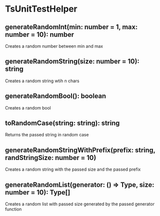 # TsUnitTestHelper

## generateRandomInt(min: number = 1, max: number = 10): number

Creates a random number between min and max

## generateRandomString(size: number = 10): string

Creates a random string wtih n chars

## generateRandomBool(): boolean

Creates a random bool

## toRandomCase(string: string): string

Returns the passed string in random case

## generateRandomStringWithPrefix(prefix: string, randStringSize: number = 10)

Creates a random string with the passed size and the passed prefix

## generateRandomList<Type>(generator: () => Type, size: number = 10): Type[]

Creates a random list with passed size generated by the passed generator function
